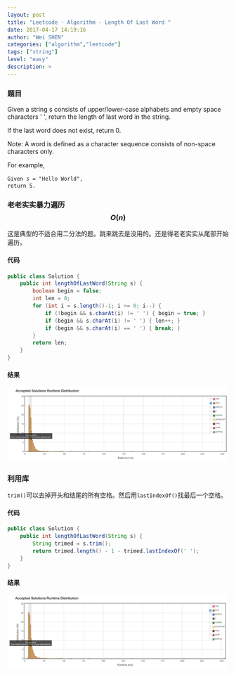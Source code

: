 ```yaml
---
layout: post
title: "Leetcode - Algorithm - Length Of Last Word "
date: 2017-04-17 14:19:16
author: "Wei SHEN"
categories: ["algorithm","leetcode"]
tags: ["string"]
level: "easy"
description: >
---
```


### 题目
Given a string s consists of upper/lower-case alphabets and empty space characters ' ', return the length of last word in the string.

If the last word does not exist, return 0.

Note: A word is defined as a character sequence consists of non-space characters only.

For example,
```
Given s = "Hello World",
return 5.
```

### 老老实实暴力遍历 $$O(n)$$
这是典型的不适合用二分法的题。跳来跳去是没用的。还是得老老实实从尾部开始遍历。

#### 代码
```java
public class Solution {
    public int lengthOfLastWord(String s) {
        boolean begin = false;
        int len = 0;
        for (int i = s.length()-1; i >= 0; i--) {
            if (!begin && s.charAt(i) != ' ') { begin = true; }
            if (begin && s.charAt(i) != ' ') { len++; }
            if (begin && s.charAt(i) == ' ') { break; }
        }
        return len;
    }
}
```

#### 结果
![length-of-last-word-1](/images/leetcode/length-of-last-word-1.png)


### 利用库
`trim()`可以去掉开头和结尾的所有空格。然后用`lastIndexOf()`找最后一个空格。

#### 代码
```java
public class Solution {
    public int lengthOfLastWord(String s) {
        String trimed = s.trim();
        return trimed.length() - 1 - trimed.lastIndexOf(' ');
    }
}
```

#### 结果
![length-of-last-word-2](/images/leetcode/length-of-last-word-2.png)

